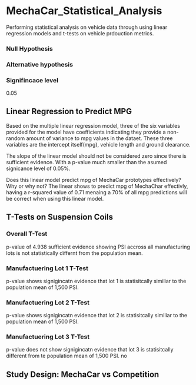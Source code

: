# MechaCar_Statistical_Analysis
Performing statistical analysis on vehicle data through using linear regression models and t-tests on vehicle prdouction metrics. 

### Null Hypothesis 

### Alternative hypothesis 


### Signifincace level 
0.05

## Linear Regression to Predict MPG
Based on the multiple linear regression model, three of the six variables provided for the model have coefficients indicating they provide a non-random amount of variance to mpg values in the dataet. These three variables are the intercept itself(mpg), vehicle length and ground clearance. 

The slope of the linear model should not be considered zero since there is sufficient evidence. With a p-value much smaller than the asumed signicance level of 0.05%.

Does this linear model predict mpg of MechaCar prototypes effectively? Why or why not?
The linear shows to predict mpg of MechaChar effectivly, having a r-squared value of 0.71 menaing a 70% of all mpg predictions will be correct when using this linear model. 

## T-Tests on Suspension Coils

### Overall T-Test 
p-value of 4.938 sufficient evidence showing PSI accross all manufacturing lots is not statistically differnt from the population mean.

### Manufactuering Lot 1 T-Test 
p-value shows signigincatn evidence that lot 1 is statisitcally similiar to the population mean of 1,500 PSI.

### Manufactuering Lot 2 T-Test 
p-value shows signigincatn evidence that lot 2 is statisitcally similiar to the population mean of 1,500 PSI.

### Manufactuering Lot 3 T-Test 
p-value does not show signigincatn evidence that lot 3 is statisitcally different from te population mean of 1,500 PSI.
no

## Study Design: MechaCar vs Competition
